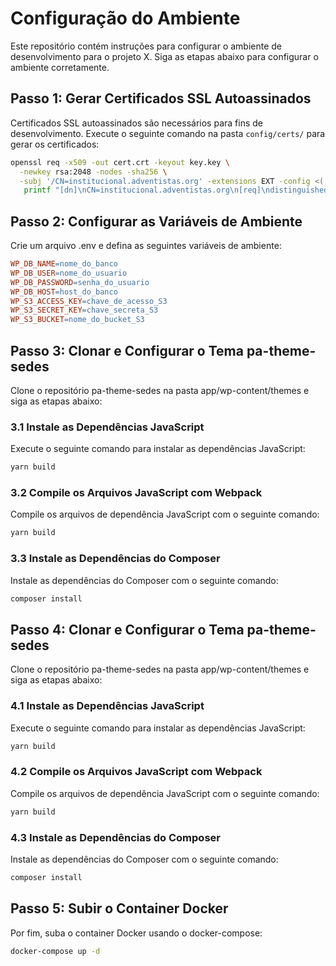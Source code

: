 # Configuração do Ambiente

Este repositório contém instruções para configurar o ambiente de desenvolvimento para o projeto X. Siga as etapas abaixo para configurar o ambiente corretamente.

## Passo 1: Gerar Certificados SSL Autoassinados

Certificados SSL autoassinados são necessários para fins de desenvolvimento. Execute o seguinte comando na pasta `config/certs/` para gerar os certificados:

```bash
openssl req -x509 -out cert.crt -keyout key.key \
  -newkey rsa:2048 -nodes -sha256 \
  -subj '/CN=institucional.adventistas.org' -extensions EXT -config <( \
   printf "[dn]\nCN=institucional.adventistas.org\n[req]\ndistinguished_name = dn\n[EXT]\nsubjectAltName=DNS:institucional.adventistas.org\nkeyUsage=digitalSignature\nextendedKeyUsage=serverAuth")

```

## Passo 2: Configurar as Variáveis de Ambiente

Crie um arquivo .env e defina as seguintes variáveis de ambiente:

```makefile
WP_DB_NAME=nome_do_banco
WP_DB_USER=nome_do_usuario
WP_DB_PASSWORD=senha_do_usuario
WP_DB_HOST=host_do_banco
WP_S3_ACCESS_KEY=chave_de_acesso_S3
WP_S3_SECRET_KEY=chave_secreta_S3
WP_S3_BUCKET=nome_do_bucket_S3

```

## Passo 3: Clonar e Configurar o Tema pa-theme-sedes

Clone o repositório pa-theme-sedes na pasta app/wp-content/themes e siga as etapas abaixo:

### 3.1 Instale as Dependências JavaScript

Execute o seguinte comando para instalar as dependências JavaScript:

```bash
yarn build
```

### 3.2 Compile os Arquivos JavaScript com Webpack

Compile os arquivos de dependência JavaScript com o seguinte comando:

```bash
yarn build
```

### 3.3 Instale as Dependências do Composer
Instale as dependências do Composer com o seguinte comando:

```bash
composer install
```

## Passo 4: Clonar e Configurar o Tema pa-theme-sedes

Clone o repositório pa-theme-sedes na pasta app/wp-content/themes e siga as etapas abaixo:

### 4.1 Instale as Dependências JavaScript

Execute o seguinte comando para instalar as dependências JavaScript:

```bash
yarn build
```

### 4.2 Compile os Arquivos JavaScript com Webpack

Compile os arquivos de dependência JavaScript com o seguinte comando:

```bash
yarn build
```

### 4.3 Instale as Dependências do Composer
Instale as dependências do Composer com o seguinte comando:

```bash
composer install
```

## Passo 5: Subir o Container Docker
Por fim, suba o container Docker usando o docker-compose:

```bash
docker-compose up -d
```
